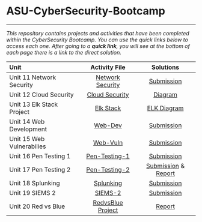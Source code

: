 # ASU-CyberSecurity-Bootcamp
---
*This repository contains _projects_ and _activities_ that have been completed within the CyberSecurity Bootcamp. 
You can use the quick links below to access each one. After going to a **quick link**, you will see at the bottom of each page there is a link to the direct solution.*


| Unit                      | Activity File     | Solutions |
|:-------------------------|:-------------:| :------------: | 
| Unit 11 Network Security | [Network Security](https://github.com/Jbyford89/ASU-CyberSecurity-Bootcamp/tree/main/Network-Security) | [Submission](https://github.com/Jbyford89/ASU-CyberSecurity-Bootcamp/blob/main/Network-Security/homework.md)
| Unit 12 Cloud Security | [Cloud Security](https://github.com/Jbyford89/ASU-CyberSecurity-Bootcamp/tree/main/Cloud-Security) | [Diagram](https://github.com/Jbyford89/ASU-CyberSecurity-Bootcamp/blob/main/Cloud-Security/Jumbox_ansible_network.drawio.png) |
| Unit 13 Elk Stack Project | [Elk Stack](https://github.com/Jbyford89/ASU-CyberSecurity-Bootcamp/tree/main/ELK-Stack-Deployment-Project) | [ELK Diagram](https://github.com/Jbyford89/ASU-CyberSecurity-Bootcamp/raw/main/ELK-Stack-Deployment-Project/Images/Diagrams/Cloud_Security_with_ELK.drawio.png)
| Unit 14 Web Development | [Web-Dev](https://github.com/Jbyford89/ASU-CyberSecurity-Bootcamp/tree/main/Web_Dev) | [Submission](https://github.com/Jbyford89/ASU-CyberSecurity-Bootcamp/blob/main/Web_Dev/homework.md)
| Unit 15 Web Vulnerabilies | [Web-Vuln](https://github.com/Jbyford89/ASU-CyberSecurity-Bootcamp/tree/main/Web_Vuln) | [Submission](https://github.com/Jbyford89/ASU-CyberSecurity-Bootcamp/blob/main/Web_Vuln/homework.md)
| Unit 16 Pen Testing 1 | [Pen-Testing-1](https://github.com/Jbyford89/ASU-CyberSecurity-Bootcamp/tree/main/Pen_Testing_1) | [Submission](https://github.com/Jbyford89/ASU-CyberSecurity-Bootcamp/blob/main/Pen_Testing_1/SubmissionFile.md)
| Unit 17 Pen Testing 2 | [Pen-Testing-2](https://github.com/Jbyford89/ASU-CyberSecurity-Bootcamp/tree/main/Pen_Testing_2) | [Submission](https://github.com/Jbyford89/ASU-CyberSecurity-Bootcamp/blob/main/Pen_Testing_2/deliverable.md) & [Report](https://github.com/Jbyford89/ASU-CyberSecurity-Bootcamp/blob/main/Pen_Testing_2/Resources/Report-JRB.pdf)
| Unit 18 Splunking | [Splunking](https://github.com/Jbyford89/ASU-CyberSecurity-Bootcamp/tree/main/Splunking) | [Submission](https://github.com/Jbyford89/ASU-CyberSecurity-Bootcamp/blob/main/Splunking/deliverable.md)
| Unit 19 SIEMS 2 | [SIEMS-2](https://github.com/Jbyford89/ASU-CyberSecurity-Bootcamp/tree/main/SIEMS-2) | [Submission](https://github.com/Jbyford89/ASU-CyberSecurity-Bootcamp/blob/main/SIEMS-2/deliverable.md)
| Unit 20 Red vs Blue | [RedvsBlue Project](https://github.com/Jbyford89/ASU-CyberSecurity-Bootcamp/tree/main/Red-vs-Blue-Project) | [Report](https://github.com/Jbyford89/ASU-CyberSecurity-Bootcamp/blob/main/Red-vs-Blue-Project/Day_3_Activity/Red%20vs%20Blue%20Team.pdf)


<!-- TODO -->
<!-- | Unit 1 Security 101 | [101]() |
| Unit 2 Goverenance, Risk, Compliance | [GRC]() |
| Unit 3 Terminal | [Linux Terminal]() |
| Unit 4 Linux SysAdmin Fundamentals | [Linux Admin]() |
| Unit 5 Archiving and Logging Data | [Logging]() |
| Unit 6 Bash Scripting and Programming | [Bash Scripting]() |
| Unit 7 Windows Administration and Hardening | [Windows Hardening]() |
| Unit 8 Networking Fundamentals | [Networking Fundamentals]() |
| Unit 9 CTF Review | [CTF Solution]() | 
| Unit 10 Cryptography | [Cryptography](https://github.com/Jbyford89/ASU-CyberSecurity-Bootcamp/tree/main/Cryptography) |-->
